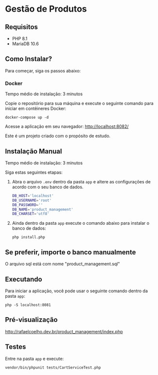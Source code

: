 # Gestão de Produtos

## Requisitos

- PHP 8.1
- MariaDB 10.6

## Como Instalar?

Para começar, siga os passos abaixo:

### Docker

Tempo médio de instalação: 3 minutos

Copie o repositório para sua máquina e execute o seguinte comando para iniciar em contêineres Docker:

```shell
docker-compose up -d
```

Acesse a aplicação em seu navegador: [http://localhost:8082/](http://localhost:8082/)


Este é um projeto criado com o propósito de estudo.


## Instalação Manual

Tempo médio de instalação: 3 minutos

Siga estas seguintes etapas:

1. Abra o arquivo `.env` dentro da pasta `app` e altere as configurações de acordo com o seu banco de dados.

   ```bash
   DB_HOST='localhost'
   DB_USERNAME='root'
   DB_PASSWORD=''
   DB_NAME='product_management'
   DB_CHARSET='utf8'
   ```

2. Ainda dentro da pasta `app` execute o comando abaixo para instalar o banco de dados:

   ```shell
   php install.php
   ```

## Se preferir, importe o banco manualmente

O arquivo sql está com nome "product_management.sql"

## Executando

Para iniciar a aplicação, você pode usar o seguinte comando dentro da pasta `app`:

   ```shell
   php -S localhost:8081
   ```

## Pré-visualização
http://rafaelcoelho.dev.br/product_management/index.php

## Testes

Entre na pasta `app` e execute:

   ```shell
   vendor/bin/phpunit tests/CartServiceTest.php
   ```
